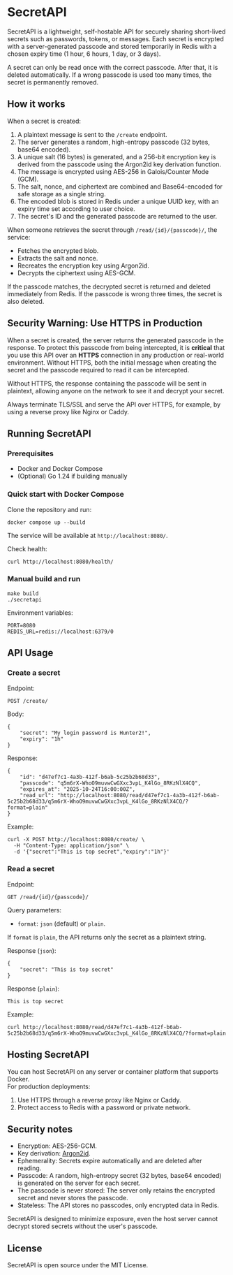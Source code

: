 # SecretAPI

SecretAPI is a lightweight, self-hostable API for securely sharing short-lived secrets such as passwords, tokens, or messages. Each secret is encrypted with a server-generated passcode and stored temporarily in Redis with a chosen expiry time (1 hour, 6 hours, 1 day, or 3 days).

A secret can only be read once with the correct passcode. After that, it is deleted automatically. If a wrong passcode is used too many times, the secret is permanently removed.

## How it works

When a secret is created:

1. A plaintext message is sent to the `/create` endpoint.
2. The server generates a random, high-entropy passcode (32 bytes, base64 encoded).
3. A unique salt (16 bytes) is generated, and a 256-bit encryption key is derived from the passcode using the Argon2id key derivation function.
4. The message is encrypted using AES-256 in Galois/Counter Mode (GCM).
5. The salt, nonce, and ciphertext are combined and Base64-encoded for safe storage as a single string.
6. The encoded blob is stored in Redis under a unique UUID key, with an expiry time set according to user choice.
7. The secret's ID and the generated passcode are returned to the user.

When someone retrieves the secret through `/read/{id}/{passcode}/`, the service:
- Fetches the encrypted blob.
- Extracts the salt and nonce.
- Recreates the encryption key using Argon2id.
- Decrypts the ciphertext using AES-GCM.

If the passcode matches, the decrypted secret is returned and deleted immediately from Redis. If the passcode is wrong three times, the secret is also deleted.

## Security Warning: Use HTTPS in Production

When a secret is created, the server returns the generated passcode in the response. To protect this passcode from being intercepted, it is **critical** that you use this API over an **HTTPS** connection in any production or real-world environment. Without HTTPS, both the initial message when creating the secret and the passcode required to read it can be intercepted.

Without HTTPS, the response containing the passcode will be sent in plaintext, allowing anyone on the network to see it and decrypt your secret.

Always terminate TLS/SSL and serve the API over HTTPS, for example, by using a reverse proxy like Nginx or Caddy.

## Running SecretAPI

### Prerequisites
- Docker and Docker Compose  
- (Optional) Go 1.24 if building manually

### Quick start with Docker Compose
Clone the repository and run:

    docker compose up --build

The service will be available at `http://localhost:8080/`.

Check health:

    curl http://localhost:8080/health/

### Manual build and run

    make build
    ./secretapi

Environment variables:

    PORT=8080
    REDIS_URL=redis://localhost:6379/0

## API Usage

### Create a secret

Endpoint:

    POST /create/

Body:

    {
        "secret": "My login password is Hunter2!",
        "expiry": "1h"
    }

Response:

    {
        "id": "d47ef7c1-4a3b-412f-b6ab-5c25b2b68d33",
        "passcode": "q5m6rX-WhoO9muvwCwGXxc3vpL_K4lGo_8RKzNlX4CQ",
        "expires_at": "2025-10-24T16:00:00Z",
        "read_url": "http://localhost:8080/read/d47ef7c1-4a3b-412f-b6ab-5c25b2b68d33/q5m6rX-WhoO9muvwCwGXxc3vpL_K4lGo_8RKzNlX4CQ/?format=plain"
    }

Example:

    curl -X POST http://localhost:8080/create/ \
      -H "Content-Type: application/json" \
      -d '{"secret":"This is top secret","expiry":"1h"}'

### Read a secret

Endpoint:

    GET /read/{id}/{passcode}/

Query parameters:

- `format`: `json` (default) or `plain`.

If `format` is `plain`, the API returns only the secret as a plaintext string.

Response (`json`):

    {
        "secret": "This is top secret"
    }

Response (`plain`):

    This is top secret

Example:

    curl http://localhost:8080/read/d47ef7c1-4a3b-412f-b6ab-5c25b2b68d33/q5m6rX-WhoO9muvwCwGXxc3vpL_K4lGo_8RKzNlX4CQ/?format=plain


## Hosting SecretAPI

You can host SecretAPI on any server or container platform that supports Docker.  
For production deployments:
1. Use HTTPS through a reverse proxy like Nginx or Caddy.  
2. Protect access to Redis with a password or private network.  

## Security notes

- Encryption: AES-256-GCM.  
- Key derivation: [Argon2id](https://pkg.go.dev/golang.org/x/crypto/argon2#hdr-Argon2id).  
- Ephemerality: Secrets expire automatically and are deleted after reading.  
- Passcode: A random, high-entropy secret (32 bytes, base64 encoded) is generated on the server for each secret.
- The passcode is never stored: The server only retains the encrypted secret and never stores the passcode.
- Stateless: The API stores no passcodes, only encrypted data in Redis.

SecretAPI is designed to minimize exposure, even the host server cannot decrypt stored secrets without the user's passcode.

## License

SecretAPI is open source under the MIT License.
